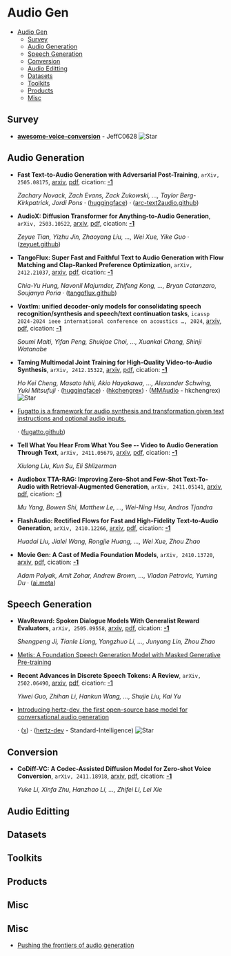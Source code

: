 # Audio Gen

- [Audio Gen](#audio-gen) 
  - [Survey](#survey)
  - [Audio Generation](#audio-generation)
  - [Speech Generation](#speech-generation)
  - [Conversion](#conversion)
  - [Audio Editting](#audio-editting)
  - [Datasets](#datasets)
  - [Toolkits](#toolkits)
  - [Products](#products)
  - [Misc](#misc)


## Survey

- [**awesome-voice-conversion**](https://github.com/JeffC0628/awesome-voice-conversion) - JeffC0628 ![Star](https://img.shields.io/github/stars/JeffC0628/awesome-voice-conversion.svg?style=social&label=Star) 

## Audio Generation

- **Fast Text-to-Audio Generation with Adversarial Post-Training**, `arXiv, 2505.08175`, [arxiv](http://arxiv.org/abs/2505.08175v3), [pdf](http://arxiv.org/pdf/2505.08175v3.pdf), cication: [**-1**](None) 

	 *Zachary Novack, Zach Evans, Zack Zukowski, ..., Taylor Berg-Kirkpatrick, Jordi Pons* · ([huggingface](https://huggingface.co/stabilityai/stable-audio-open-small)) · ([arc-text2audio.github](https://arc-text2audio.github.io/web/))
- **AudioX: Diffusion Transformer for Anything-to-Audio Generation**, `arXiv, 2503.10522`, [arxiv](http://arxiv.org/abs/2503.10522v1), [pdf](http://arxiv.org/pdf/2503.10522v1.pdf), cication: [**-1**](None) 

	 *Zeyue Tian, Yizhu Jin, Zhaoyang Liu, ..., Wei Xue, Yike Guo* · ([zeyuet.github](https://zeyuet.github.io/AudioX/))
- **TangoFlux: Super Fast and Faithful Text to Audio Generation with Flow 
  Matching and Clap-Ranked Preference Optimization**, `arXiv, 2412.21037`, [arxiv](http://arxiv.org/abs/2412.21037v1), [pdf](http://arxiv.org/pdf/2412.21037v1.pdf), cication: [**-1**](None) 

	 *Chia-Yu Hung, Navonil Majumder, Zhifeng Kong, ..., Bryan Catanzaro, Soujanya Poria* · ([tangoflux.github](https://tangoflux.github.io/))
- **Voxtlm: unified decoder-only models for consolidating speech 
  recognition/synthesis and speech/text continuation tasks**, `icassp 2024-2024 ieee international conference on acoustics …, 2024`, [arxiv](http://arxiv.org/abs/2309.07937v3), [pdf](http://arxiv.org/pdf/2309.07937v3.pdf), cication: [**-1**](None) 

	 *Soumi Maiti, Yifan Peng, Shukjae Choi, ..., Xuankai Chang, Shinji Watanabe*
- **Taming Multimodal Joint Training for High-Quality Video-to-Audio 
  Synthesis**, `arXiv, 2412.15322`, [arxiv](http://arxiv.org/abs/2412.15322v1), [pdf](http://arxiv.org/pdf/2412.15322v1.pdf), cication: [**-1**](None) 

	 *Ho Kei Cheng, Masato Ishii, Akio Hayakawa, ..., Alexander Schwing, Yuki Mitsufuji* · ([huggingface](https://huggingface.co/spaces/hkchengrex/MMAudio)) · ([hkchengrex](https://hkchengrex.com/MMAudio)) · ([MMAudio](https://github.com/hkchengrex/MMAudio) - hkchengrex) ![Star](https://img.shields.io/github/stars/hkchengrex/MMAudio.svg?style=social&label=Star)
- [Fugatto is a framework for audio synthesis and transformation given text instructions and optional audio inputs.](https://fugatto.github.io/) 

	 · ([fugatto.github](https://fugatto.github.io/FUGATTO_ICLR_2025.pdf))
- **Tell What You Hear From What You See -- Video to Audio Generation 
  Through Text**, `arXiv, 2411.05679`, [arxiv](http://arxiv.org/abs/2411.05679v1), [pdf](http://arxiv.org/pdf/2411.05679v1.pdf), cication: [**-1**](None) 

	 *Xiulong Liu, Kun Su, Eli Shlizerman*
- **Audiobox TTA-RAG: Improving Zero-Shot and Few-Shot Text-To-Audio with 
  Retrieval-Augmented Generation**, `arXiv, 2411.05141`, [arxiv](http://arxiv.org/abs/2411.05141v1), [pdf](http://arxiv.org/pdf/2411.05141v1.pdf), cication: [**-1**](None) 

	 *Mu Yang, Bowen Shi, Matthew Le, ..., Wei-Ning Hsu, Andros Tjandra*
- **FlashAudio: Rectified Flows for Fast and High-Fidelity Text-to-Audio 
  Generation**, `arXiv, 2410.12266`, [arxiv](http://arxiv.org/abs/2410.12266v1), [pdf](http://arxiv.org/pdf/2410.12266v1.pdf), cication: [**-1**](None)

	 *Huadai Liu, Jialei Wang, Rongjie Huang, ..., Wei Xue, Zhou Zhao*
- **Movie Gen: A Cast of Media Foundation Models**, `arXiv, 2410.13720`, [arxiv](http://arxiv.org/abs/2410.13720v1), [pdf](http://arxiv.org/pdf/2410.13720v1.pdf), cication: [**-1**](None) 

	 *Adam Polyak, Amit Zohar, Andrew Brown, ..., Vladan Petrovic, Yuming Du* · ([ai.meta](https://ai.meta.com/blog/movie-gen-media-foundation-models-generative-ai-video/))

## Speech Generation

- **WavReward: Spoken Dialogue Models With Generalist Reward Evaluators**, `arXiv, 2505.09558`, [arxiv](http://arxiv.org/abs/2505.09558v1), [pdf](http://arxiv.org/pdf/2505.09558v1.pdf), cication: [**-1**](None) 

	 *Shengpeng Ji, Tianle Liang, Yangzhuo Li, ..., Junyang Lin, Zhou Zhao*
- [Metis: A Foundation Speech Generation Model  with Masked Generative Pre-training](https://metis-demo.github.io/) 
- **Recent Advances in Discrete Speech Tokens: A Review**, `arXiv, 2502.06490`, [arxiv](http://arxiv.org/abs/2502.06490v2), [pdf](http://arxiv.org/pdf/2502.06490v2.pdf), cication: [**-1**](None) 

	 *Yiwei Guo, Zhihan Li, Hankun Wang, ..., Shujie Liu, Kai Yu*
- [Introducing hertz-dev, the first open-source base model for conversational audio generation](https://si.inc/hertz-dev/) 

	 · ([x](https://x.com/si_pbc/status/1853184307063660723)) · ([hertz-dev](https://github.com/Standard-Intelligence/hertz-dev?tab=readme-ov-file) - Standard-Intelligence) ![Star](https://img.shields.io/github/stars/Standard-Intelligence/hertz-dev.svg?style=social&label=Star)

## Conversion

- **CoDiff-VC: A Codec-Assisted Diffusion Model for Zero-shot Voice 
  Conversion**, `arXiv, 2411.18918`, [arxiv](http://arxiv.org/abs/2411.18918v2), [pdf](http://arxiv.org/pdf/2411.18918v2.pdf), cication: [**-1**](None) 

	 *Yuke Li, Xinfa Zhu, Hanzhao Li, ..., Zhifei Li, Lei Xie*

## Audio Editting


## Datasets


## Toolkits


## Products


## Misc
## Misc
- [Pushing the frontiers of audio generation](https://deepmind.google/discover/blog/pushing-the-frontiers-of-audio-generation/) 